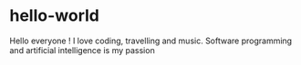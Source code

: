 # hello-world

Hello everyone ! 
I love  coding, travelling and music. 
Software programming and artificial intelligence  is my passion
